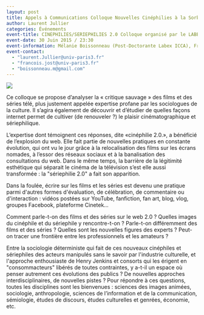 ```yaml
---
layout: post
title: Appels à Communications Colloque Nouvelles Cinéphilies à la Sorbonne
author: Laurent Jullier
categories: Événements
event-title: CINEPHILIES/SERIEPHILIES 2.0 Colloque organisé par le LABEX ICCA (IRCAV+CEISME)
event-date: 30 Juin 2015 / 23:30
event-information: Mélanie Boissonneau (Post-Doctorante Labex ICCA), François Jost (Professeur Sorbonne-Nouvelle) et Laurent Jullier (Professeur Université de Lorraine)
event-contact:
  - "laurent.Jullier@univ-paris3.fr"
  - "francois.jost@univ-paris3.fr"
  - "boissonneau.m@gmail.com"
---
```

	

<img src="../images/conf2.jpg" />

Ce colloque se propose d’analyser la « critique sauvage » des films et des séries télé, plus justement appelée expertise profane par les sociologues de la culture. Il s’agira également de découvrir et d’étudier de quelles façons internet permet de cultiver (de renouveler ?) le plaisir cinématographique et sériephilique.

L’expertise dont témoignent ces réponses, dite «cinéphilie 2.0.», a bénéficié de l’explosion du web. Elle fait partie de nouvelles pratiques en constante évolution, qui ont vu le jour grâce à la relocalisation des films sur les écrans nomades, à l’essor des réseaux sociaux et à la banalisation des consultations du web. Dans le même temps, la barrière de la légitimité esthétique qui séparait le cinéma de la télévision s’est elle aussi transformée : la "sériephilie 2.0" a fait son apparition.

Dans la foulée, écrire sur les films et les séries est devenu une pratique parmi d'autres formes d'évaluation, de célébration, de commentaire ou d'interaction : vidéos postées sur YouTube, fanfiction, fan art, blog, vlog, groupes Facebook, plateforme Cinetek…

Comment parle-t-on des films et des séries sur le web 2.0 ? Quelles images du cinéphile et du sériephile y rencontre-t-on ? Parle-t-on différemment des films et des séries ? Quelles sont les nouvelles figures des experts ? Peut-on tracer une frontière entre les professionnels et les amateurs ?

Entre la sociologie déterministe qui fait de ces nouveaux cinéphiles et sériephiles des acteurs manipulés sans le savoir par l'industrie culturelle, et l'approche enthousiaste de Henry Jenkins et consorts qui les érigent en "consommacteurs" libérés de toutes contraintes, y a-t-il un espace où penser autrement ces évolutions des publics ? De nouvelles approches interdisciplinaires, de nouvelles pistes ? Pour répondre à ces questions, toutes les disciplines sont les bienvenues : sciences des images animées, sociologie, anthropologie, sciences de l’information et de la communication, sémiologie, études de discours, études culturelles et genrées, économie, etc.

